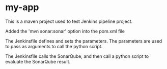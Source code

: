 # my-app
This is a maven project used to test Jenkins pipeline project.

Added the 'mvn sonar:sonar' option into the pom.xml file

The Jenkinsfile defines and sets the parameters. The parameters are used to pass as arguments to call the python script.

The Jenkinsfile calls the SonarQube, and then call a python script to evaluate the SonarQube result.

